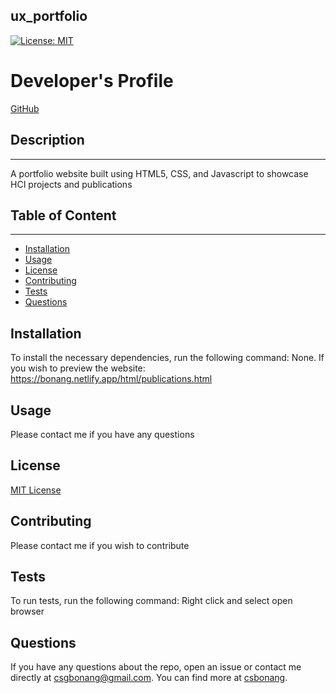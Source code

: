 
## ux_portfolio
[![License: MIT](https://img.shields.io/badge/License-MIT-yellow.svg)](https://opensource.org/licenses/MIT)

# Developer's Profile
[GitHub](https://github.com/bonang8)
 
## Description 
-------------------
A portfolio website built using HTML5, CSS, and Javascript to showcase HCI projects and publications

## Table of Content
-------------------
* [Installation](#installation)
* [Usage](#usage)
* [License](#license)
* [Contributing](#contributing)
* [Tests](#tests)
* [Questions](#questions)

## Installation 
To install the necessary dependencies, run the following command: 
None. If you wish to preview the website: https://bonang.netlify.app/html/publications.html


## Usage 
Please contact me if you have any questions

## License 
[MIT License](https://opensource.org/licenses/MIT)


## Contributing 
Please contact me if you wish to contribute

## Tests
To run tests, run the following command: 
Right click and select open browser

## Questions 
If you have any questions about the repo, open an issue or contact me directly
at csgbonang@gmail.com. You can find more at [csbonang](https://github.com/csbonang). 
        